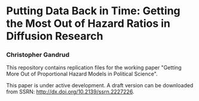 # Putting Data Back in Time: Getting the Most Out of Hazard Ratios in Diffusion Research
### Christopher Gandrud

This repository contains replication files for the working paper "Getting More Out of Proportional Hazard Models in Political Science".

This paper is under active development. A draft version can be downloaded from SSRN: http://dx.doi.org/10.2139/ssrn.2227226.
